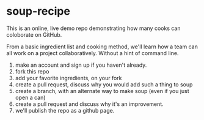 # soup-recipe
This is an online, live demo repo demonstrating how many cooks can coloborate on GitHub.

From a basic ingredient list and cooking method, we'll learn how a team can all work on a project collaboratively. Without a hint of command line.

1. make an account and sign up if you haven't already.
2. fork this repo
3. add your favorite ingredients, on your fork
4. create a pull request, discuss why you would add such a thing to soup
5. create a branch, with an alternate way to make soup (even if you just open a can)
6. create a pull request and discuss why it's an improvement.
7. we'll publish the repo as a github page.


